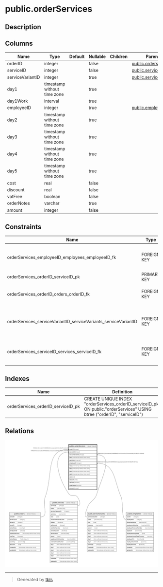 # public.orderServices

## Description

## Columns

| Name | Type | Default | Nullable | Children | Parents | Comment |
| ---- | ---- | ------- | -------- | -------- | ------- | ------- |
| orderID | integer |  | false |  | [public.orders](public.orders.md) |  |
| serviceID | integer |  | false |  | [public.services](public.services.md) |  |
| serviceVariantID | integer |  | true |  | [public.serviceVariants](public.serviceVariants.md) |  |
| day1 | timestamp without time zone |  | true |  |  |  |
| day1Work | interval |  | true |  |  |  |
| employeeID | integer |  | true |  | [public.employees](public.employees.md) |  |
| day2 | timestamp without time zone |  | true |  |  |  |
| day3 | timestamp without time zone |  | true |  |  |  |
| day4 | timestamp without time zone |  | true |  |  |  |
| day5 | timestamp without time zone |  | true |  |  |  |
| cost | real |  | false |  |  |  |
| discount | real |  | false |  |  |  |
| vatFree | boolean |  | false |  |  |  |
| orderNotes | varchar |  | true |  |  |  |
| amount | integer |  | false |  |  |  |

## Constraints

| Name | Type | Definition |
| ---- | ---- | ---------- |
| orderServices_employeeID_employees_employeeID_fk | FOREIGN KEY | FOREIGN KEY ("employeeID") REFERENCES employees("employeeID") ON DELETE SET NULL |
| orderServices_orderID_serviceID_pk | PRIMARY KEY | PRIMARY KEY ("orderID", "serviceID") |
| orderServices_orderID_orders_orderID_fk | FOREIGN KEY | FOREIGN KEY ("orderID") REFERENCES orders("orderID") ON DELETE CASCADE |
| orderServices_serviceVariantID_serviceVariants_serviceVariantID | FOREIGN KEY | FOREIGN KEY ("serviceVariantID") REFERENCES "serviceVariants"("serviceVariantID") ON DELETE CASCADE |
| orderServices_serviceID_services_serviceID_fk | FOREIGN KEY | FOREIGN KEY ("serviceID") REFERENCES services("serviceID") ON DELETE CASCADE |

## Indexes

| Name | Definition |
| ---- | ---------- |
| orderServices_orderID_serviceID_pk | CREATE UNIQUE INDEX "orderServices_orderID_serviceID_pk" ON public."orderServices" USING btree ("orderID", "serviceID") |

## Relations

![er](public.orderServices.svg)

---

> Generated by [tbls](https://github.com/k1LoW/tbls)
